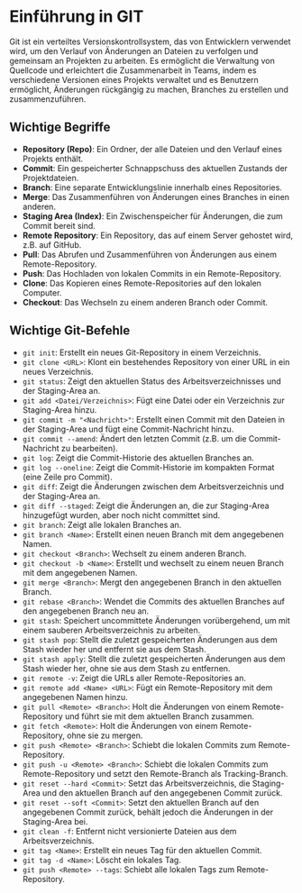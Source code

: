 # Einführung in GIT

Git ist ein verteiltes Versionskontrollsystem, das von Entwicklern verwendet wird, um den Verlauf von Änderungen an Dateien zu verfolgen und gemeinsam an Projekten zu arbeiten. Es ermöglicht die Verwaltung von Quellcode und erleichtert die Zusammenarbeit in Teams, indem es verschiedene Versionen eines Projekts verwaltet und es Benutzern ermöglicht, Änderungen rückgängig zu machen, Branches zu erstellen und zusammenzuführen.

## Wichtige Begriffe

- **Repository (Repo)**: Ein Ordner, der alle Dateien und den Verlauf eines Projekts enthält.
- **Commit**: Ein gespeicherter Schnappschuss des aktuellen Zustands der Projektdateien.
- **Branch**: Eine separate Entwicklungslinie innerhalb eines Repositories.
- **Merge**: Das Zusammenführen von Änderungen eines Branches in einen anderen.
- **Staging Area (Index)**: Ein Zwischenspeicher für Änderungen, die zum Commit bereit sind.
- **Remote Repository**: Ein Repository, das auf einem Server gehostet wird, z.B. auf GitHub.
- **Pull**: Das Abrufen und Zusammenführen von Änderungen aus einem Remote-Repository.
- **Push**: Das Hochladen von lokalen Commits in ein Remote-Repository.
- **Clone**: Das Kopieren eines Remote-Repositories auf den lokalen Computer.
- **Checkout**: Das Wechseln zu einem anderen Branch oder Commit.

## Wichtige Git-Befehle

- `git init`: Erstellt ein neues Git-Repository in einem Verzeichnis.
- `git clone <URL>`: Klont ein bestehendes Repository von einer URL in ein neues Verzeichnis.
- `git status`: Zeigt den aktuellen Status des Arbeitsverzeichnisses und der Staging-Area an.
- `git add <Datei/Verzeichnis>`: Fügt eine Datei oder ein Verzeichnis zur Staging-Area hinzu.
- `git commit -m "<Nachricht>"`: Erstellt einen Commit mit den Dateien in der Staging-Area und fügt eine Commit-Nachricht hinzu.
- `git commit --amend`: Ändert den letzten Commit (z.B. um die Commit-Nachricht zu bearbeiten).
- `git log`: Zeigt die Commit-Historie des aktuellen Branches an.
- `git log --oneline`: Zeigt die Commit-Historie im kompakten Format (eine Zeile pro Commit).
- `git diff`: Zeigt die Änderungen zwischen dem Arbeitsverzeichnis und der Staging-Area an.
- `git diff --staged`: Zeigt die Änderungen an, die zur Staging-Area hinzugefügt wurden, aber noch nicht committet sind.
- `git branch`: Zeigt alle lokalen Branches an.
- `git branch <Name>`: Erstellt einen neuen Branch mit dem angegebenen Namen.
- `git checkout <Branch>`: Wechselt zu einem anderen Branch.
- `git checkout -b <Name>`: Erstellt und wechselt zu einem neuen Branch mit dem angegebenen Namen.
- `git merge <Branch>`: Mergt den angegebenen Branch in den aktuellen Branch.
- `git rebase <Branch>`: Wendet die Commits des aktuellen Branches auf den angegebenen Branch neu an.
- `git stash`: Speichert uncommittete Änderungen vorübergehend, um mit einem sauberen Arbeitsverzeichnis zu arbeiten.
- `git stash pop`: Stellt die zuletzt gespeicherten Änderungen aus dem Stash wieder her und entfernt sie aus dem Stash.
- `git stash apply`: Stellt die zuletzt gespeicherten Änderungen aus dem Stash wieder her, ohne sie aus dem Stash zu entfernen.
- `git remote -v`: Zeigt die URLs aller Remote-Repositories an.
- `git remote add <Name> <URL>`: Fügt ein Remote-Repository mit dem angegebenen Namen hinzu.
- `git pull <Remote> <Branch>`: Holt die Änderungen von einem Remote-Repository und führt sie mit dem aktuellen Branch zusammen.
- `git fetch <Remote>`: Holt die Änderungen von einem Remote-Repository, ohne sie zu mergen.
- `git push <Remote> <Branch>`: Schiebt die lokalen Commits zum Remote-Repository.
- `git push -u <Remote> <Branch>`: Schiebt die lokalen Commits zum Remote-Repository und setzt den Remote-Branch als Tracking-Branch.
- `git reset --hard <Commit>`: Setzt das Arbeitsverzeichnis, die Staging-Area und den aktuellen Branch auf den angegebenen Commit zurück.
- `git reset --soft <Commit>`: Setzt den aktuellen Branch auf den angegebenen Commit zurück, behält jedoch die Änderungen in der Staging-Area bei.
- `git clean -f`: Entfernt nicht versionierte Dateien aus dem Arbeitsverzeichnis.
- `git tag <Name>`: Erstellt ein neues Tag für den aktuellen Commit.
- `git tag -d <Name>`: Löscht ein lokales Tag.
- `git push <Remote> --tags`: Schiebt alle lokalen Tags zum Remote-Repository.
